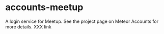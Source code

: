 # accounts-meetup

A login service for Meetup. See the project page on Meteor Accounts for more details. XXX link
